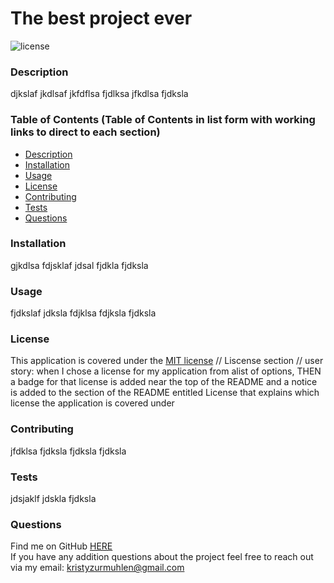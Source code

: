 
  # The best project ever  

  ![license](https://img.shields.io/badge/license-MIT-yellow)

  ### Description

  djkslaf jkdlsaf jkfdflsa fjdlksa jfkdlsa fjdksla
  
  
  ### Table of Contents (Table of Contents in list form with working links to direct to each section)
  * [Description](https://github.com/Kristy-coding/README-Generator/blob/main/README.md#description)
  * [Installation](https://github.com/Kristy-coding/README-Generator/blob/main/README.md#installation)
  * [Usage](https://github.com/Kristy-coding/README-Generator/blob/main/README.md#usage)
  * [License](https://github.com/Kristy-coding/README-Generator/blob/main/README.md#license)
  * [Contributing](https://github.com/Kristy-coding/README-Generator/blob/main/README.md#contributing)
  * [Tests](https://github.com/Kristy-coding/README-Generator/blob/main/README.md#tests)
  * [Questions](https://github.com/Kristy-coding/README-Generator/blob/main/README.md#questions)
  
  ### Installation
  gjkdlsa fdjsklaf jdsal fjdkla fjdksla
  

  ### Usage
  fjdkslaf jdksla fdjklsa fdjksla fjdksla

 
  ### License
  This application is covered under the [MIT license]()
  // Liscense section 
  // user story: when I chose a license for my application from alist of options, THEN a badge for that license is added near the top of the README and a notice is added to the section of the README entitled License that explains which license the application is covered under
  
  
  ### Contributing
  jfdklsa fjdksla fjdksla fjdksla
  
   
  ### Tests
  jdsjaklf jdskla fjdksla
  
  ### Questions
  
  Find me on GitHub [HERE](https://github.com/kristy-coding)<br/>
  If you have any addition questions about the project feel free to reach out via my email: kristyzurmuhlen@gmail.com
  

  